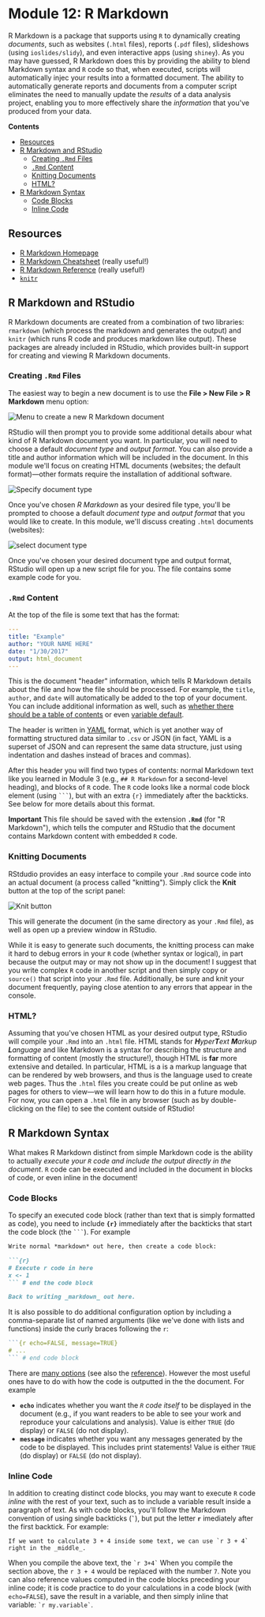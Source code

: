 # Module 12: R Markdown

R Markdown is a package that supports using `R` to dynamically creating _documents_, such as websites (`.html` files), reports (`.pdf` files), slideshows (using `ioslides/slidy`), and even interactive apps (using `shiney`).
As you may have guessed, R Markdown does this by providing the ability to blend Markdown syntax and `R` code so that, when executed, scripts will automatically injec your results into a formatted document. The ability to automatically generate reports and documents from a computer script eliminates the need to manually update the _results_ of a data analysis project, enabling you to more effectively share the _information_ that you've produced from your data.

<!-- START doctoc generated TOC please keep comment here to allow auto update -->
<!-- DON'T EDIT THIS SECTION, INSTEAD RE-RUN doctoc TO UPDATE -->
**Contents**

- [Resources](#resources)
- [R Markdown and RStudio](#r-markdown-and-rstudio)
  - [Creating `.Rmd` Files](#creating-rmd-files)
  - [`.Rmd` Content](#rmd-content)
  - [Knitting Documents](#knitting-documents)
  - [HTML?](#html)
- [R Markdown Syntax](#r-markdown-syntax)
  - [Code Blocks](#code-blocks)
  - [Inline Code](#inline-code)

<!-- END doctoc generated TOC please keep comment here to allow auto update -->

## Resources
- [R Markdown Homepage](http://rmarkdown.rstudio.com/)
- [R Markdown Cheatsheet](https://www.rstudio.com/wp-content/uploads/2016/03/rmarkdown-cheatsheet-2.0.pdf) (really useful!)
- [R Markdown Reference](https://www.rstudio.com/wp-content/uploads/2015/03/rmarkdown-reference.pdf) (really useful!)
- [`knitr`](https://yihui.name/knitr/)

## R Markdown and RStudio
R Markdown documents are created from a combination of two libraries: `rmarkdown` (which process the markdown and generates the output) and `knitr` (which runs R code and produces markdown like output). These packages are already included in RStudio, which provides built-in support for creating and viewing R Markdown documents.

### Creating `.Rmd` Files
The easiest way to begin a new document is to use the **File > New File > R Markdown** menu option:

![Menu to create a new R Markdown document](img/new-file.png)

RStudio will then prompt you to provide some additional details abour what kind of R Markdown document you want. In particular, you will need to choose a default _document type_ and _output format_. You can also provide a title and author information which will be included in the document. In this module we'll focus on creating HTML documents (websites; the default format)&mdash;other formats require the installation of additional software.

![Specify document type](img/document-type.png)

Once you've chosen _R Markdown_ as your desired file type, you'll be prompted to choose a default _document type_ and _output format_ that you would like to create. In this module, we'll discuss creating `.html` documents (websites):

![select document type](imgs/doc-type.png)

Once you've chosen your desired document type and output format, RStudio will open up a new script file for you. The file contains some example code for you.

### `.Rmd` Content
At the top of the file is some text that has the format:

```yaml
---
title: "Example"
author: "YOUR NAME HERE"
date: "1/30/2017"
output: html_document
---
```

This is the document "header" information, which tells R Markdown details about the file and how the file should be processed. For example, the `title`, `author`, and `date` will automatically be added to the top of your document. You can include additional information as well, such as [whether there should be a table of contents](http://rmarkdown.rstudio.com/html_document_format.html) or even [variable default](http://rmarkdown.rstudio.com/developer_parameterized_reports.html).

The header is written in [YAML](https://en.wikipedia.org/wiki/YAML) format, which is yet another way of formatting structured data similar to `.csv` or JSON (in fact, YAML is a superset of JSON and can represent the same data structure, just using indentation and dashes instead of braces and commas).

After this header you will find two types of contents: normal Markdown text like you learned in Module 3 (e.g., `## R Markdown` for a second-level heading), and blocks of `R` code. The `R` code looks like a normal code block element (using ` ``` `), but with an extra `{r}` immediately after the backticks. See below for more details about this format.

**Important** This file should be saved with the extension **`.Rmd`** (for "R Markdown"), which tells the computer and RStudio that the document contains Markdown content with embedded `R` code.

### Knitting Documents
RStdudio provides an easy interface to compile your `.Rmd` source code into an actual document (a process called "knitting"). Simply click the **Knit** button at the top of the script panel:

![Knit button](img/knit-button.png)

This will generate the document (in the same directory as your `.Rmd` file), as well as open up a preview window in RStudio.

While it is easy to generate such documents, the knitting process can make it hard to debug errors in your `R` code (whether syntax or logical), in part because the output may or may not show up in the document! I suggest that you write complex `R` code in another script and then simply copy or `source()` that script into your `.Rmd` file. Additionally, be sure and knit your document frequently, paying close atention to any errors that appear in the console.

### HTML?
Assuming that you've chosen HTML as your desired output type, RStudio will compile your `.Rmd` into an `.html` file. HTML stands for _**H**yper**T**ext **M**arkup **L**anguage_ and like Markdown is a syntax for describing the structure and formatting of content (mostly the structure!), though HTML is **far** more extensive and detailed. In particular, HTML is a is a markup language that can be rendered by web browsers, and thus is the language used to create web pages. Thus the `.html` files you create could be put online as web pages for others to view&mdash;we will learn how to do this in a future module. For now, you can open a `.html` file in any browser (such as by double-clicking on the file) to see the content outside of RStudio!


## R Markdown Syntax
What makes R Markdown distinct from simple Markdown code is the ability to actually _execute your `R` code and include the output directly in the document_. `R` code can be executed and included in the document in blocks of code, or even inline in the document!

### Code Blocks
To specify an executed code block (rather than text that is simply formatted as code), you need to include **`{r}`** immediately after the backticks that start the code block (the ` ``` `). For example

```md
Write normal *markdown* out here, then create a code block:

```{r}
# Execute r code in here
x <- 1
``` # end the code block

Back to writing _markdown_ out here.
```

It is also possible to do additional configuration option by including a comma-separate list of named arguments (like we've done with lists and functions) inside the curly braces following the `r`:

```r
```{r echo=FALSE, message=TRUE}
# ...
``` # end code block
```

There are [many options](https://yihui.name/knitr/options/) (see also the [reference](https://www.rstudio.com/wp-content/uploads/2015/03/rmarkdown-reference.pdf)). However the most useful ones have to do with how the code is outputted in the the document. For example

- **`echo`** indicates whether you want the _`R` code itself_ to be displayed in the document (e.g., if you want readers to be able to see your work and reproduce your calculations and analysis). Value is either `TRUE` (do display) or `FALSE` (do not display).
- **`message`** indicates whether you want any messages generated by the code to be displayed. This includes print statements! Value is either `TRUE` (do display) or `FALSE` (do not display).

### Inline Code
In addition to creating distinct code blocks, you may want to execute `R` code _inline_ with the rest of your text, such as to include a variable result inside a paragraph of text. As with code blocks, you'll follow the Markdown convention of using single backticks (**`` ` ``**), but put the letter **`r`** imediately after the first backtick. For example:

```
If we want to calculate 3 + 4 inside some text, we can use `r 3 + 4` right in the _middle_.
```

When you compile the above text, the `` `r 3+4` `` When you compile the section above, the `r 3 + 4` would be replaced with the number `7`. Note you can also reference values computed in the code blocks preceding your inline code; it is code practice to do your calculations in a code block (with `echo=FALSE`), save the result in a variable, and then simply inline that variable: `` `r my.variable` ``.
